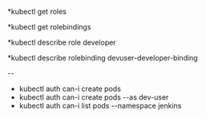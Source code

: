 
*kubectl get roles

*kubectl get rolebindings

*kubectl describe role developer

*kubectl describe rolebinding devuser-developer-binding


--

* kubectl auth can-i create pods
* kubectl auth can-i create pods --as dev-user
* kubectl auth can-i list pods --namespace jenkins




